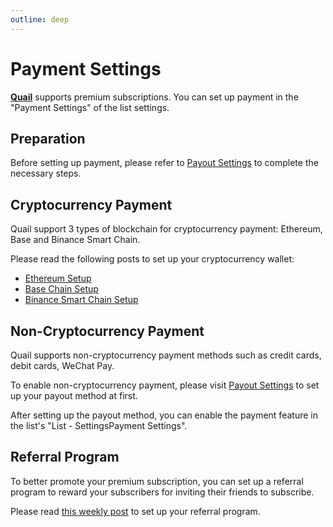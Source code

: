 ```yaml
---
outline: deep
---
```


# Payment Settings

**[Quail](https://quail.ink "Quail Official Website")** supports premium subscriptions. You can set up payment in the "Payment Settings" of the list settings.

## Preparation

Before setting up payment, please refer to [Payout Settings](./payout-settings.md) to complete the necessary steps.

## Cryptocurrency Payment

Quail support 3 types of blockchain for cryptocurrency payment: Ethereum, Base and Binance Smart Chain.

Please read the following posts to set up your cryptocurrency wallet:

- [Ethereum Setup](https://quail.ink/blog/p/how-to-enable-eth-blockchain-payment-with-your-newsletter-by-quail)
- [Base Chain Setup](https://quail.ink/blog/p/how-to-enable-base-blockchain-payment-with-your-newsletter-by-quail)
- [Binance Smart Chain Setup](https://quail.ink/blog/p/how-to-empower-your-newsletter-with-bsc-blockchain-payments)

## Non-Cryptocurrency Payment

Quail supports non-cryptocurrency payment methods such as credit cards, debit cards, WeChat Pay.

To enable non-cryptocurrency payment, please visit [Payout Settings](https://quail.ink/dashboard/profile/payout) to set up your payout method at first.

After setting up the payout method, you can enable the payment feature in the list's "List - SettingsPayment Settings".

## Referral Program

To better promote your premium subscription, you can set up a referral program to reward your subscribers for inviting their friends to subscribe.

Please read [this weekly post](https://quail.ink/blog/p/quail-weekly-40) to set up your referral program.
